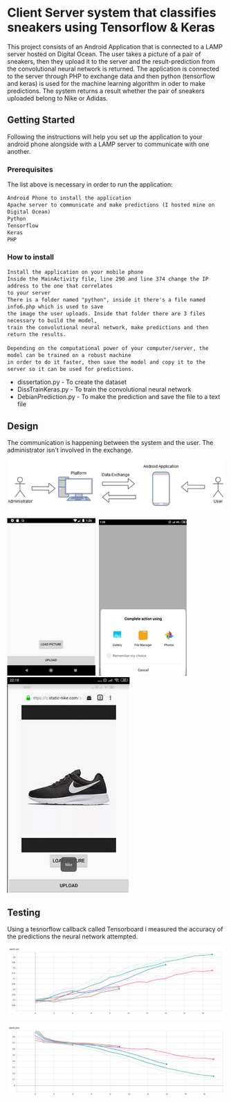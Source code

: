 # Client Server system that classifies sneakers using Tensorflow &amp; Keras

This project consists of an Android Application that is connected to a LAMP server hosted on Digital Ocean. The user takes a picture of a pair of sneakers, then they upload it to the server and the result-prediction from the convolutional neural network is returned. The application is connected to the server through PHP to exchange data and then python (tensorflow and keras) is used for the machine learning algorithm in oder to make predictions. The system returns a result whether the pair of sneakers uploaded belong to Nike or Adidas.

## Getting Started

Following the instructions will help you set up the application to your android phone alongside with a LAMP server to communicate with one another.

### Prerequisites

The list above is necessary in order to run the application:

```
Android Phone to install the application
Apache server to communicate and make predictions (I hosted mine on Digital Ocean)
Python
Tensorflow
Keras
PHP
```

### How to install

```
Install the application on your mobile phone
Inside the MainActivity file, line 290 and line 374 change the IP address to the one that correlates 
to your server
There is a folder named "python", inside it there's a file named info6.php which is used to save 
the image the user uploads. Inside that folder there are 3 files necessary to build the model, 
train the convolutional neural network, make predictions and then return the results.

Depending on the computational power of your computer/server, the model can be trained on a robust machine
in order to do it faster, then save the model and copy it to the server so it can be used for predictions.
```

* dissertation.py - To create the dataset
* DissTrainKeras.py - To train the convolutional neural network
* DebianPrediction.py - To make the prediction and save the file to a text file


## Design

The communication is happening between the system and the user. The administrator isn't involved in the exchange.


![alt text](https://raw.githubusercontent.com/Jimakosg/Thesis-Project/master/Annotation%202019-07-15%20143622.png)

![alt text](https://raw.githubusercontent.com/Jimakosg/Thesis-Project/master/Annotation%202019-07-15%20143657.png)
![alt text](https://raw.githubusercontent.com/Jimakosg/Thesis-Project/master/Annotation%202019-07-15%20143710.png)
![alt text](https://raw.githubusercontent.com/Jimakosg/Thesis-Project/master/Annotation%202019-07-15%20160545.png)


## Testing

Using a tesnorflow callback called Tensorboard i measured the accuracy of the predictions the neural network attempted.

![alt text](https://raw.githubusercontent.com/Jimakosg/Thesis-Project/master/Annotation%202019-07-15%20160840.png)

![alt text](https://raw.githubusercontent.com/Jimakosg/Thesis-Project/master/Annotation%202019-07-15%20160853.png)

